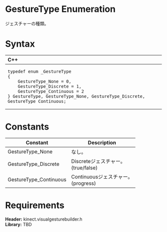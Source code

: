 GestureType Enumeration  
=======================  

ジェスチャーの種類。 <span id="syntaxSection"></span>

Syntax  
======  

<table>
<colgroup>
<col width="100%" />
</colgroup>
<thead>
<tr class="header">
<th align="left">C++</th>
</tr>
</thead>
<tbody>
<tr class="odd">
<td align="left"><pre><code>typedef enum _GestureType  
{  
    GestureType_None = 0,  
    GestureType_Discrete = 1,  
    GestureType_Continuous = 2  
} GestureType, GestureType_None, GestureType_Discrete, GestureType_Continuous;</code></pre></td>
</tr>
</tbody>
</table>

<span id="ID4E6"></span>

Constants  
=========  

| Constant                | Description                |
|-------------------------|----------------------------|
| GestureType\_None       | なし。                      |
| GestureType\_Discrete   | Discreteジェスチャー。<br>(true/false)   |
| GestureType\_Continuous | Continuousジェスチャー。<br>(progress) |

<span id="requirements"></span>

Requirements  
============  

**Header:** kinect.visualgesturebuilder.h  
**Library:** TBD  



<!--Please do not edit the data in the comment block below.-->
<!--
TOCTitle : GestureType Enumeration
RLTitle : GestureType Enumeration
KeywordK : GestureType enumeration
HelpPriority : 2
KeywordF : GestureType
KeywordF : Microsoft.Kinect.visualgesturebuilder.GestureType
KeywordA : T:Microsoft.Kinect.visualgesturebuilder.GestureType
AssetID : T:Microsoft.Kinect.visualgesturebuilder.GestureType
Locale : en-us
CommunityContent : 1
APIType : Managed
APILocation : 
APIName : Microsoft.Kinect.visualgesturebuilder.GestureType
TargetOS : Windows
TopicType : kbSyntax
DevLang : C++
DocSet : K4Wv2
ProjType : K4Wv2Proj
Technology : Kinect for Windows
Product : Kinect for Windows SDK v2
productversion : 20
-->
